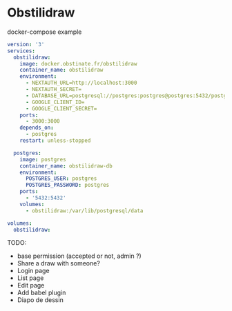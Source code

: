 # Obstilidraw

docker-compose example

```yml
version: '3'
services:
  obstilidraw:
    image: docker.obstinate.fr/obstilidraw
    container_name: obstilidraw
    environment:
      - NEXTAUTH_URL=http://localhost:3000
      - NEXTAUTH_SECRET=
      - DATABASE_URL=postgresql://postgres:postgres@postgres:5432/postgres?schema=public
      - GOOGLE_CLIENT_ID=
      - GOOGLE_CLIENT_SECRET=
    ports:
      - 3000:3000
    depends_on:
      - postgres
    restart: unless-stopped

  postgres:
    image: postgres
    container_name: obstilidraw-db
    environment:
      POSTGRES_USER: postgres
      POSTGRES_PASSWORD: postgres
    ports:
      - '5432:5432'
    volumes:
      - obstilidraw:/var/lib/postgresql/data

volumes:
  obstilidraw:
```

TODO:

- base permission (accepted or not, admin ?)
- Share a draw with someone?
- Login page
- List page
- Edit page
- Add babel plugin
- Diapo de dessin
